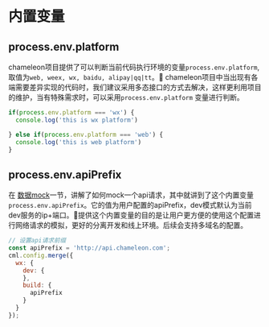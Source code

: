 # 内置变量

## process.env.platform

chameleon项目提供了可以判断当前代码执行环境的变量`process.env.platform`,取值为`web, weex, wx, baidu, alipay|qq|tt`。 
chameleon项目中当出现有各端需要差异实现的代码时，我们建议采用多态接口的方式去解决，这样更利用项目的维护，当有特殊需求时，可以采用`process.env.platform` 变量进行判断。

```javascript
if(process.env.platform === 'wx') {
  console.log('this is wx platform')

} else if(process.env.platform === 'web') {
  console.log('this is web platform')
}
```

## process.env.apiPrefix

在 [数据mock](../../framework/mock.html)一节，讲解了如何mock一个api请求，其中就讲到了这个内置变量`process.env.apiPrefix`。它的值为用户配置的apiPrefix，dev模式默认为当前dev服务的ip+端口。提供这个内置变量的目的是让用户更方便的使用这个配置进行网络请求的模拟，更好的分离开发和线上环境。后续会支持多域名的配置。


```javascript
// 设置api请求前缀
const apiPrefix = 'http://api.chameleon.com';
cml.config.merge({
  wx: {
    dev: {
    },
    build: {
      apiPrefix
    }
  }
});
```
